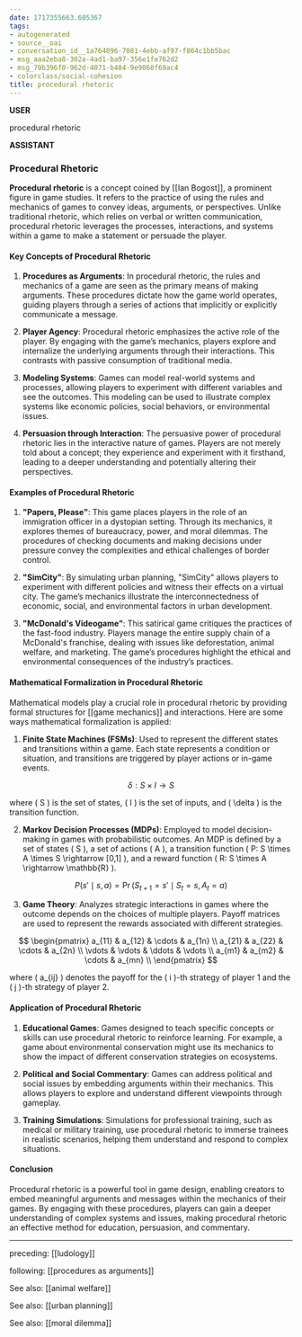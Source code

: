 ```yaml
---
date: 1717355663.605367
tags:
- autogenerated
- source__oai
- conversation_id__1a764896-7081-4ebb-af97-f864c1bb5bac
- msg_aaa2eba8-302a-4ad1-ba97-356e1fe762d2
- msg_79b396f0-962d-4071-b484-9e9068f69ac4
- colorclass/social-cohesion
title: procedural rhetoric
---
```


**USER**

procedural rhetoric


**ASSISTANT**

### Procedural Rhetoric

**Procedural rhetoric** is a concept coined by [[Ian Bogost]], a prominent figure in game studies. It refers to the practice of using the rules and mechanics of games to convey ideas, arguments, or perspectives. Unlike traditional rhetoric, which relies on verbal or written communication, procedural rhetoric leverages the processes, interactions, and systems within a game to make a statement or persuade the player.

#### Key Concepts of Procedural Rhetoric

1. **Procedures as Arguments**: In procedural rhetoric, the rules and mechanics of a game are seen as the primary means of making arguments. These procedures dictate how the game world operates, guiding players through a series of actions that implicitly or explicitly communicate a message.

2. **Player Agency**: Procedural rhetoric emphasizes the active role of the player. By engaging with the game’s mechanics, players explore and internalize the underlying arguments through their interactions. This contrasts with passive consumption of traditional media.

3. **Modeling Systems**: Games can model real-world systems and processes, allowing players to experiment with different variables and see the outcomes. This modeling can be used to illustrate complex systems like economic policies, social behaviors, or environmental issues.

4. **Persuasion through Interaction**: The persuasive power of procedural rhetoric lies in the interactive nature of games. Players are not merely told about a concept; they experience and experiment with it firsthand, leading to a deeper understanding and potentially altering their perspectives.

#### Examples of Procedural Rhetoric

1. **"Papers, Please"**: This game places players in the role of an immigration officer in a dystopian setting. Through its mechanics, it explores themes of bureaucracy, power, and moral dilemmas. The procedures of checking documents and making decisions under pressure convey the complexities and ethical challenges of border control.

2. **"SimCity"**: By simulating urban planning, "SimCity" allows players to experiment with different policies and witness their effects on a virtual city. The game’s mechanics illustrate the interconnectedness of economic, social, and environmental factors in urban development.

3. **"McDonald's Videogame"**: This satirical game critiques the practices of the fast-food industry. Players manage the entire supply chain of a McDonald's franchise, dealing with issues like deforestation, animal welfare, and marketing. The game’s procedures highlight the ethical and environmental consequences of the industry’s practices.

#### Mathematical Formalization in Procedural Rhetoric

Mathematical models play a crucial role in procedural rhetoric by providing formal structures for [[game mechanics]] and interactions. Here are some ways mathematical formalization is applied:

1. **Finite State Machines (FSMs)**: Used to represent the different states and transitions within a game. Each state represents a condition or situation, and transitions are triggered by player actions or in-game events.

$$
\delta: S \times I \rightarrow S
$$

where \( S \) is the set of states, \( I \) is the set of inputs, and \( \delta \) is the transition function.

2. **Markov Decision Processes (MDPs)**: Employed to model decision-making in games with probabilistic outcomes. An MDP is defined by a set of states \( S \), a set of actions \( A \), a transition function \( P: S \times A \times S \rightarrow [0,1] \), and a reward function \( R: S \times A \rightarrow \mathbb{R} \).

$$
P(s' \mid s, a) = \Pr(S_{t+1} = s' \mid S_t = s, A_t = a)
$$

3. **Game Theory**: Analyzes strategic interactions in games where the outcome depends on the choices of multiple players. Payoff matrices are used to represent the rewards associated with different strategies.

$$
\begin{pmatrix}
a_{11} & a_{12} & \cdots & a_{1n} \\
a_{21} & a_{22} & \cdots & a_{2n} \\
\vdots & \vdots & \ddots & \vdots \\
a_{m1} & a_{m2} & \cdots & a_{mn} \\
\end{pmatrix}
$$

where \( a_{ij} \) denotes the payoff for the \( i \)-th strategy of player 1 and the \( j \)-th strategy of player 2.

#### Application of Procedural Rhetoric

1. **Educational Games**: Games designed to teach specific concepts or skills can use procedural rhetoric to reinforce learning. For example, a game about environmental conservation might use its mechanics to show the impact of different conservation strategies on ecosystems.

2. **Political and Social Commentary**: Games can address political and social issues by embedding arguments within their mechanics. This allows players to explore and understand different viewpoints through gameplay.

3. **Training Simulations**: Simulations for professional training, such as medical or military training, use procedural rhetoric to immerse trainees in realistic scenarios, helping them understand and respond to complex situations.

#### Conclusion

Procedural rhetoric is a powerful tool in game design, enabling creators to embed meaningful arguments and messages within the mechanics of their games. By engaging with these procedures, players can gain a deeper understanding of complex systems and issues, making procedural rhetoric an effective method for education, persuasion, and commentary.


---

preceding: [[ludology]]  


following: [[procedures as arguments]]

See also: [[animal welfare]]


See also: [[urban planning]]


See also: [[moral dilemma]]